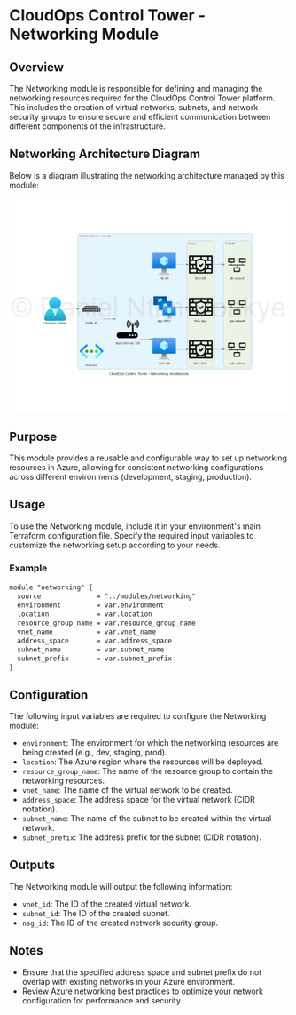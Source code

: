 # CloudOps Control Tower - Networking Module

## Overview
The Networking module is responsible for defining and managing the networking resources required for the CloudOps Control Tower platform. This includes the creation of virtual networks, subnets, and network security groups to ensure secure and efficient communication between different components of the infrastructure.

## Networking Architecture Diagram

Below is a diagram illustrating the networking architecture managed by this module:

![Networking Architecture](../../diagrams/cloudops_control_tower_-_networking_architecture.png)

## Purpose
This module provides a reusable and configurable way to set up networking resources in Azure, allowing for consistent networking configurations across different environments (development, staging, production).

## Usage
To use the Networking module, include it in your environment's main Terraform configuration file. Specify the required input variables to customize the networking setup according to your needs.

### Example
```hcl
module "networking" {
  source              = "../modules/networking"
  environment         = var.environment
  location            = var.location
  resource_group_name = var.resource_group_name
  vnet_name           = var.vnet_name
  address_space       = var.address_space
  subnet_name         = var.subnet_name
  subnet_prefix       = var.subnet_prefix
}
```

## Configuration
The following input variables are required to configure the Networking module:

- `environment`: The environment for which the networking resources are being created (e.g., dev, staging, prod).
- `location`: The Azure region where the resources will be deployed.
- `resource_group_name`: The name of the resource group to contain the networking resources.
- `vnet_name`: The name of the virtual network to be created.
- `address_space`: The address space for the virtual network (CIDR notation).
- `subnet_name`: The name of the subnet to be created within the virtual network.
- `subnet_prefix`: The address prefix for the subnet (CIDR notation).

## Outputs
The Networking module will output the following information:

- `vnet_id`: The ID of the created virtual network.
- `subnet_id`: The ID of the created subnet.
- `nsg_id`: The ID of the created network security group.

## Notes
- Ensure that the specified address space and subnet prefix do not overlap with existing networks in your Azure environment.
- Review Azure networking best practices to optimize your network configuration for performance and security.